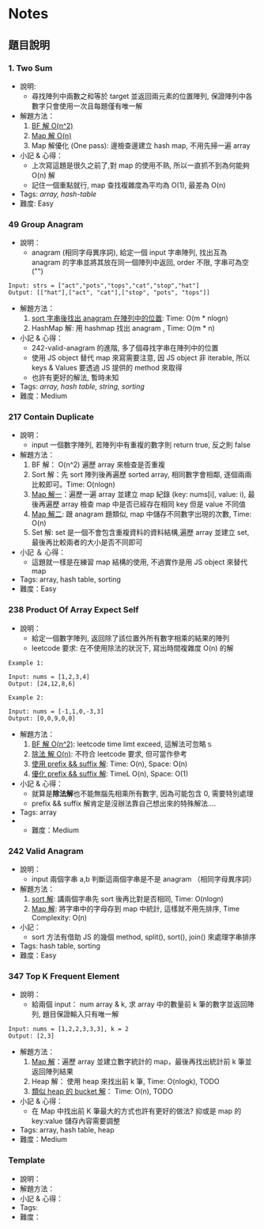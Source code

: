 # Notes

## 題目說明

### 1. Two Sum
- 說明: 
  - 尋找陣列中兩數之和等於 target 並返回兩元素的位置陣列, 保證陣列中各數字只會使用一次且每題僅有唯一解
- 解題方法：
  1. [BF 解 O(n^2)](./1.two-sum/1.two-sum.js)
  2. [Map 解 O(n)](./1.two-sum/1.two-sum-improve.js)
  3. Map 解優化 (One pass): 邊檢查邊建立 hash map, 不用先掃一遍 array
- 小記 & 心得：
  - 上次寫這題是很久之前了,對 map 的使用不熟, 所以一直抓不到為何能夠 O(n) 解
  - 記住一個重點就行, map 查找複雜度為平均為 O(1), 最差為 O(n)
- Tags: *array, hash-table*
- 難度: Easy

### 49 Group Anagram
- 說明：
  - anagram (相同字母異序詞), 給定一個 input 字串陣列, 找出互為 anagram 的字串並將其放在同一個陣列中返回, order 不限, 字串可為空 ("")
```
Input: strs = ["act","pots","tops","cat","stop","hat"]
Output: [["hat"],["act", "cat"],["stop", "pots", "tops"]]
```
- 解題方法：
  1.  [sort 字串後找出 anagram 在陣列中的位置](./49.group-anagram/49.group-anagrams.js): Time: O(m * nlogn)
  2.  HashMap 解: 用 hashmap 找出 anagram , Time: O(m * n)
- 小記 & 心得：
  - 242-valid-anagram 的進階, 多了個尋找字串在陣列中的位置
  - 使用 JS object 替代 map 來寫需要注意, 因 JS object 非 iterable, 所以 keys & Values 要透過 JS 提供的 method 來取得
  - 也許有更好的解法, 暫時未知
- Tags: *array, hash table, string, sorting*
- 難度：Medium

### 217 Contain Duplicate
- 說明：
  - input 一個數字陣列, 若陣列中有重複的數字則 return true, 反之則 false
- 解題方法：
  1. BF 解： O(n^2) 遍歷 array 來檢查是否重複
  2. Sort 解：先 sort 陣列後再遍歷 sorted array, 相同數字會相鄰, 逐個兩兩比較即可。Time: O(nlogn)
  3. [Map 解一](./217.contains-duplicate/217.contains-duplicate.js)：遍歷一遍 array 並建立 map 紀錄 (key: nums[i], value: i), 最後再遍歷 array 檢查 map 中是否已經存在相同 key 但是 value 不同值
  4. [Map 解二](./217.contains-duplicate/217.contains-duplicate-improve.js): 跟 anagram 題類似, map 中儲存不同數字出現的次數, Time: O(n)
  5. Set 解: set 是一個不會包含重複資料的資料結構,遍歷 array 並建立 set, 最後再比較兩者的大小是否不同即可
- 小記 ＆ 心得：
  - 這題就一樣是在練習 map 結構的使用, 不過實作是用 JS object 來替代 map 
- Tags: array, hash table, sorting
- 難度：Easy

### 238 Product Of Array Expect Self
- 說明：
  - 給定一個數字陣列, 返回除了該位置外所有數字相乘的結果的陣列
  - leetcode 要求: 在不使用除法的狀況下, 寫出時間複雜度 O(n) 的解
```
Example 1:

Input: nums = [1,2,3,4]
Output: [24,12,8,6]

Example 2:

Input: nums = [-1,1,0,-3,3]
Output: [0,0,9,0,0]
```
- 解題方法：
  1. [BF 解 O(n^2)](./238.product-of-array-expect-self/238.product-of-array-except-self_bruteForce.js): leetcode time limt exceed, 這解法可忽略ｓ
  2. [除法 解 O(n)](./238.product-of-array-expect-self/238.product-of-array-except-self_division.js): 不符合 leetcode 要求, 但可當作參考
  3. [使用 prefix && suffix 解](./238.product-of-array-expect-self/238.product-of-array-except-self_prefix_suffix.js): Time: O(n), Space: O(n)
  4. [優化 prefix && suffix 解](./238.product-of-array-expect-self/238.product-of-array-except-self_prefix_suffix_improve.js): TimeL O(n), Space: O(1)
- 小記 & 心得：
  - 就算是**除法解**也不能無腦先相乘所有數字, 因為可能包含 0, 需要特別處理
  - prefix && suffix 解肯定是沒辦法靠自己想出來的特殊解法....
- Tags: array
- - 難度：Medium

### 242 Valid Anagram
- 說明：
  - input 兩個字串 a,b 判斷這兩個字串是不是 anagram （相同字母異序詞）
- 解題方法：
  1. [sort 解](./242-valid-anagram/242.valid-anagram.js): 講兩個字串先 sort 後再比對是否相同, Time: O(nlogn)
  2. [Map 解](./242-valid-anagram/242.valid-anagram-improve.js): 將字串中的字母存到 map 中統計, 這樣就不用先排序, Time Complexity: O(n)
- 小記：
  - sort 方法有借助 JS 的幾個 method, split(), sort(), join() 來處理字串排序
- Tags: hash table, sorting
- 難度：Easy

### 347 Top K Frequent Element
- 說明：
  - 給兩個 input： num array & k, 求 array 中的數量前 k 筆的數字並返回陣列, 題目保證輸入只有唯一解
```
Input: nums = [1,2,2,3,3,3], k = 2
Output: [2,3]
```  
- 解題方法：
  1. [Map 解](./347.top-k-frequent-element/347.top-k-frequent-elements.js)：遍歷 array 並建立數字統計的 map，最後再找出統計前 k 筆並返回陣列結果
  2. Heap 解： 使用 heap 來找出前 k 筆, Time: O(nlogk), TODO
  3. [類似 heap 的 bucket 解](./347.top-k-frequent-element/347.top-k-frequent-elements_bucket.js)： Time: O(n), TODO
- 小記 & 心得：
  - 在 Map 中找出前 K 筆最大的方式也許有更好的做法? 抑或是 map 的 key:value 儲存內容需要調整
- Tags: array, hash table, heap 
- 難度：Medium

### Template
- 說明：
- 解題方法：
- 小記 & 心得：
- Tags:
- 難度：


